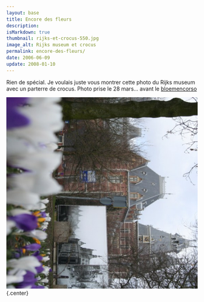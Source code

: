 ```yaml
---
layout: base
title: Encore des fleurs
description: 
isMarkdown: true
thumbnail: rijks-et-crocus-550.jpg
image_alt: Rijks museum et crocus
permalink: encore-des-fleurs/
date: 2006-06-09
update: 2008-01-10
---
```




Rien de spécial. Je voulais juste vous montrer cette photo du Rijks museum avec un parterre de crocus. Photo prise le 28 mars... avant le [bloemencorso](/bloemen-corso)

![Rijks museum et crocus](rijks-et-crocus-550.jpg){.center}